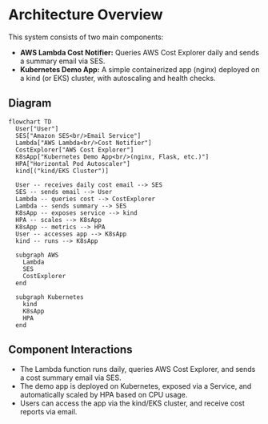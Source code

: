 # Architecture Overview

This system consists of two main components:

- **AWS Lambda Cost Notifier:** Queries AWS Cost Explorer daily and sends a summary email via SES.
- **Kubernetes Demo App:** A simple containerized app (nginx) deployed on a kind (or EKS) cluster, with autoscaling and health checks.

## Diagram

```mermaid
flowchart TD
  User["User"]
  SES["Amazon SES<br/>Email Service"]
  Lambda["AWS Lambda<br/>Cost Notifier"]
  CostExplorer["AWS Cost Explorer"]
  K8sApp["Kubernetes Demo App<br/>(nginx, Flask, etc.)"]
  HPA["Horizontal Pod Autoscaler"]
  kind[("kind/EKS Cluster")]

  User -- receives daily cost email --> SES
  SES -- sends email --> User
  Lambda -- queries cost --> CostExplorer
  Lambda -- sends summary --> SES
  K8sApp -- exposes service --> kind
  HPA -- scales --> K8sApp
  K8sApp -- metrics --> HPA
  User -- accesses app --> K8sApp
  kind -- runs --> K8sApp

  subgraph AWS
    Lambda
    SES
    CostExplorer
  end

  subgraph Kubernetes
    kind
    K8sApp
    HPA
  end
```

## Component Interactions
- The Lambda function runs daily, queries AWS Cost Explorer, and sends a cost summary email via SES.
- The demo app is deployed on Kubernetes, exposed via a Service, and automatically scaled by HPA based on CPU usage.
- Users can access the app via the kind/EKS cluster, and receive cost reports via email. 